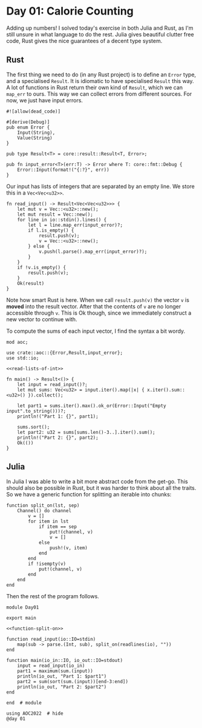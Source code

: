 # Day 01: Calorie Counting

Adding up numbers! I solved today's exercise in both Julia and Rust, as I'm still unsure in what language to do the rest. Julia gives beautiful clutter free code, Rust gives the nice guarantees of a decent type system. 

## Rust
The first thing we need to do (in any Rust project) is to define an `Error` type, and a specialised `Result`. It is idiomatic to have specialised `Result` this way. A lot of functions in Rust return their own kind of `Result`, which we can `map_err` to ours. This way we can collect errors from different sources. For now, we just have input errors.

``` {.rust file=src/aoc.rs}
#![allow(dead_code)]

#[derive(Debug)]
pub enum Error {
    Input(String),
    Value(String)
}

pub type Result<T> = core::result::Result<T, Error>;

pub fn input_error<T>(err:T) -> Error where T: core::fmt::Debug {
    Error::Input(format!("{:?}", err))
}
```

Our input has lists of integers that are separated by an empty line. We store this in a `Vec<Vec<u32>>`.

``` {.rust #read-lists-of-int}
fn read_input() -> Result<Vec<Vec<u32>>> {
    let mut v = Vec::<u32>::new();
    let mut result = Vec::new();
    for line in io::stdin().lines() {
        let l = line.map_err(input_error)?;
        if l.is_empty() {
            result.push(v);
            v = Vec::<u32>::new();
        } else {
            v.push(l.parse().map_err(input_error)?);
        }
    }
    if !v.is_empty() {
        result.push(v);
    }
    Ok(result)
}
```

Note how smart Rust is here. When we call `result.push(v)` the vector `v` is **moved** into the result vector. After that the contents of `v` are no longer accessible through `v`. This is Ok though, since we immediately construct a new vector to continue with.

To compute the sums of each input vector, I find the syntax a bit wordy.

``` {.rust file=src/day01.rs}
mod aoc;

use crate::aoc::{Error,Result,input_error};
use std::io;

<<read-lists-of-int>>

fn main() -> Result<()> {
    let input = read_input()?;
    let mut sums: Vec<u32> = input.iter().map(|x| { x.iter().sum::<u32>() }).collect();

    let part1 = sums.iter().max().ok_or(Error::Input("Empty input".to_string()))?;
    println!("Part 1: {}", part1);

    sums.sort();
    let part2: u32 = sums[sums.len()-3..].iter().sum();
    println!("Part 2: {}", part2);
    Ok(())
}
```

## Julia
In Julia I was able to write a bit more abstract code from the get-go. This should also be possible in Rust, but it was harder to think about all the traits. So we have a generic function for splitting an iterable into chunks:

``` {.julia #function-split-on}
function split_on(lst, sep)
    Channel() do channel
        v = []
        for item in lst
            if item == sep
                put!(channel, v)
                v = []
            else
                push!(v, item)
            end
        end
        if !isempty(v)
            put!(channel, v)
        end
    end
end
```

Then the rest of the program follows.

``` {.julia file=src/day01.jl}
module Day01

export main

<<function-split-on>>

function read_input(io::IO=stdin)
    map(sub -> parse.(Int, sub), split_on(readlines(io), ""))
end

function main(io_in::IO, io_out::IO=stdout)
    input = read_input(io_in)
    part1 = maximum(sum.(input))
    println(io_out, "Part 1: $part1")
    part2 = sum(sort(sum.(input))[end-3:end])
    println(io_out, "Part 2: $part2")
end

end  # module
```

```@example
using AOC2022  # hide
@day 01
```
